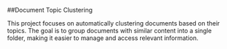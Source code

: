 ##Document Topic Clustering

This project focuses on automatically clustering documents based on their topics. The goal is to group documents with similar content into a single folder, making it easier to manage and access relevant information.

